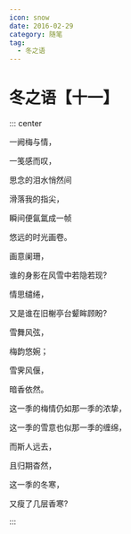```yaml
---
icon: snow
date: 2016-02-29
category: 随笔
tag:
  - 冬之语
---
```


# 冬之语【十一】

::: center

一阙梅与情，

一笺感而叹，

思念的泪水悄然间

滑落我的指尖，

瞬间便氤氲成一帧

悠远的时光画卷。

画意阑珊，

谁的身影在风雪中若隐若现?

情思缱绻，

又是谁在旧榭亭台颦眸顾盼?

雪舞风弦，

梅韵悠婉；

雪霁风偃，

暗香依然。

这一季的梅情仍如那一季的浓挚，

这一季的雪意也似那一季的缠绵，

而斯人远去，

且归期杳然，

这一季的冬寒，

又瘦了几层香寒?

:::
